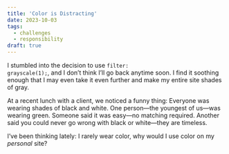 ```yaml
---
title: 'Color is Distracting'
date: 2023-10-03
tags: 
  - challenges
  - responsibility
draft: true
---
```


I stumbled into the decision to use <code>filter: grayscale(1);</code>, and I don’t think I’ll go back anytime soon. I find it soothing enough that I may even take it even further and make my entire site shades of gray.

<!-- excerpt -->

At a recent lunch with a client, we noticed a funny thing: Everyone was wearing shades of black and white. One person—the youngest of us—was wearing green. Someone said it was easy—no matching required. Another said you could never go wrong with black or white—they are timeless.

I’ve been thinking lately: I rarely wear color, why would I use color on my *personal* site?